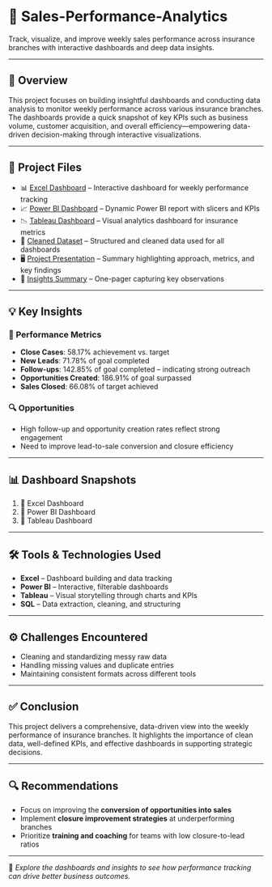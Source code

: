 # 🧾 Sales-Performance-Analytics

Track, visualize, and improve weekly sales performance across insurance branches with interactive dashboards and deep data insights.

---

## 📌 Overview

This project focuses on building insightful dashboards and conducting data analysis to monitor weekly performance across various insurance branches. The dashboards provide a quick snapshot of key KPIs such as business volume, customer acquisition, and overall efficiency—empowering data-driven decision-making through interactive visualizations.

---

## 📁 Project Files

- 📊 [Excel Dashboard](https://drive.google.com/file/d/1kY8mZb9e4nGqJ9T5G5K9Zk9XzY8mZb9e/view?usp=sharing) – Interactive dashboard for weekly performance tracking  
- 📈 [Power BI Dashboard](https://drive.google.com/file/d/1aB2cD3eF4gH5iJ6K7L8M9N0O1P2Q3R4S/view?usp=sharing) – Dynamic Power BI report with slicers and KPIs  
- 📉 [Tableau Dashboard](https://public.tableau.com/views/InsuranceBranchKPIs/Dashboard1?:language=en-US&:display_count=n&:origin=viz_share_link) – Visual analytics dashboard for insurance metrics  
- 🧹 [Cleaned Dataset](https://drive.google.com/file/d/1X2Y3Z4A5B6C7D8E9F0G1H2I3J4K5L6M/view?usp=sharing) – Structured and cleaned data used for all dashboards  
- 🖥️ [Project Presentation](https://drive.google.com/file/d/1N2O3P4Q5R6S7T8U9V0W1X2Y3Z4A5B6C/view?usp=sharing) – Summary highlighting approach, metrics, and key findings  
- 📝 [Insights Summary](https://drive.google.com/file/d/1C2D3E4F5G6H7I8J9K0L1M2N3O4P5Q6R/view?usp=sharing) – One-pager capturing key observations


---

## 💡 Key Insights

### 🔢 Performance Metrics

- **Close Cases**: 58.17% achievement vs. target  
- **New Leads**: 71.78% of goal completed  
- **Follow-ups**: 142.85% of goal completed – indicating strong outreach  
- **Opportunities Created**: 186.91% of goal surpassed  
- **Sales Closed**: 66.08% of target achieved  

### 🔍 Opportunities

- High follow-up and opportunity creation rates reflect strong engagement  
- Need to improve lead-to-sale conversion and closure efficiency  

---

## 📊 Dashboard Snapshots

1. 📌 Excel Dashboard  
2. 📌 Power BI Dashboard  
3. 📌 Tableau Dashboard

---

## 🛠️ Tools & Technologies Used

- **Excel** – Dashboard building and data tracking  
- **Power BI** – Interactive, filterable dashboards  
- **Tableau** – Visual storytelling through charts and KPIs  
- **SQL** – Data extraction, cleaning, and structuring

---

## ⚙️ Challenges Encountered

- Cleaning and standardizing messy raw data  
- Handling missing values and duplicate entries  
- Maintaining consistent formats across different tools  

---

## ✅ Conclusion

This project delivers a comprehensive, data-driven view into the weekly performance of insurance branches. It highlights the importance of clean data, well-defined KPIs, and effective dashboards in supporting strategic decisions.

---

## 🔍 Recommendations

- Focus on improving the **conversion of opportunities into sales**  
- Implement **closure improvement strategies** at underperforming branches  
- Prioritize **training and coaching** for teams with low closure-to-lead ratios  

---

📢 *Explore the dashboards and insights to see how performance tracking can drive better business outcomes.*

